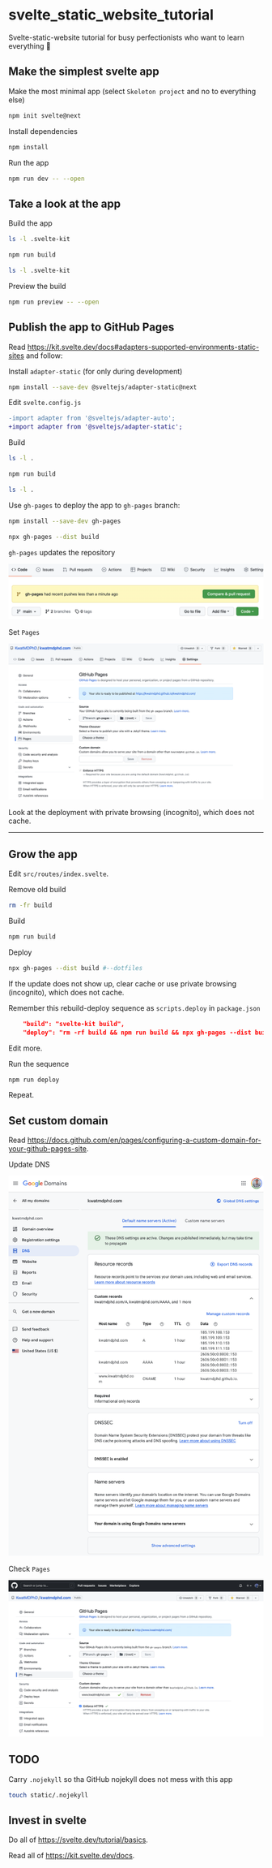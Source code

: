 # svelte_static_website_tutorial

Svelte-static-website tutorial for busy perfectionists who want to learn everything :school_satchel:

## Make the simplest svelte app

Make the most minimal app (select `Skeleton project` and no to everything else)

```bash
npm init svelte@next
```

Install dependencies

```bash
npm install
```

Run the app

```bash
npm run dev -- --open
```

## Take a look at the app

Build the app

```bash
ls -l .svelte-kit
```

```bash
npm run build
```

```bash
ls -l .svelte-kit
```

Preview the build

```bash
npm run preview -- --open
```

## Publish the app to GitHub Pages

Read https://kit.svelte.dev/docs#adapters-supported-environments-static-sites and follow:

Install `adapter-static` (for only during development)

```bash
npm install --save-dev @sveltejs/adapter-static@next
```

Edit `svelte.config.js`

```diff
-import adapter from '@sveltejs/adapter-auto';
+import adapter from '@sveltejs/adapter-static';
```

Build

```bash
ls -l .
```

```bash
npm run build
```

```bash
ls -l .
```

Use `gh-pages` to deploy the app to `gh-pages` branch:

```bash
npm install --save-dev gh-pages
```

```bash
npx gh-pages --dist build
```

`gh-pages` updates the repository

![gh-pages pull request](gh_pages_pull_request.png)

Set `Pages`

![Pages preferences](pages_preferences.png)

Look at the deployment with private browsing (incognito), which does not cache.

---

## Grow the app

Edit `src/routes/index.svelte`.

Remove old build

```bash
rm -fr build
```

Build

```bash
npm run build
```

Deploy

```bash
npx gh-pages --dist build #--dotfiles
```

If the update does not show up, clear cache or use private browsing (incognito), which does not cache.

Remember this rebuild-deploy sequence as `scripts.deploy` in `package.json`

```json
    "build": "svelte-kit build",
    "deploy": "rm -rf build && npm run build && npx gh-pages --dist build",
```

Edit more.

Run the sequence

```bash
npm run deploy
```

Repeat.

## Set custom domain

Read https://docs.github.com/en/pages/configuring-a-custom-domain-for-your-github-pages-site.

Update DNS

![dns](dns.png)

Check `Pages`

![custom_domain](pages_custom_domain.png)

## TODO

Carry `.nojekyll` so tha GitHub nojekyll does not mess with this app

```bash
touch static/.nojekyll
```

## Invest in svelte

Do all of https://svelte.dev/tutorial/basics.

Read all of https://kit.svelte.dev/docs.
